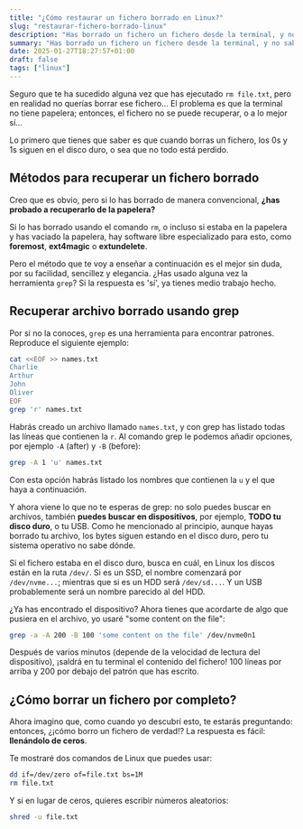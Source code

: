 ```yaml
---
title: "¿Cómo restaurar un fichero borrado en Linux?"
slug: "restaurar-fichero-borrado-linux"
description: "Has borrado un fichero un fichero desde la terminal, y no sabes cómo recuperarlo... Menos mal que ahora te voy a contar el truco definitivo."
summary: "Has borrado un fichero un fichero desde la terminal, y no sabes cómo recuperarlo... Menos mal que ahora te voy a contar el truco definitivo."
date: 2025-01-27T18:27:57+01:00
draft: false
tags: ["linux"]
---
```


Seguro que te ha sucedido alguna vez que has ejecutado `rm file.txt`, pero en realidad no querías borrar ese fichero... El problema es que la terminal no tiene papelera; entonces, el fichero no se puede recuperar, o a lo mejor sí...

Lo primero que tienes que saber es que cuando borras un fichero, los 0s y 1s siguen en el disco duro, o sea que no todo está perdido.

## Métodos para recuperar un fichero borrado

Creo que es obvio, pero si lo has borrado de manera convencional, **¿has probado a recuperarlo de la papelera?**

Si lo has borrado usando el comando `rm`, o incluso si estaba en la papelera y has vaciado la papelera, hay software libre especializado para esto, como **foremost**, **ext4magic** o **extundelete**.

Pero el método que te voy a enseñar a continuación es el mejor sin duda, por su facilidad, sencillez y elegancia. ¿Has usado alguna vez la herramienta `grep`? Si la respuesta es 'sí', ya tienes medio trabajo hecho.

## Recuperar archivo borrado usando grep

Por si no la conoces, `grep` es una herramienta para encontrar patrones. Reproduce el siguiente ejemplo:

```bash
cat <<EOF >> names.txt
Charlie
Arthur
John
Oliver
EOF
grep 'r' names.txt
```

Habrás creado un archivo llamado `names.txt`, y con grep has listado todas las líneas que contienen la `r`. Al comando grep le podemos añadir opciones, por ejemplo `-A` (after) y `-B` (before):

```bash
grep -A 1 'u' names.txt
```

Con esta opción habrás listado los nombres que contienen la `u` y el que haya a continuación.

Y ahora viene lo que no te esperas de grep: no solo puedes buscar en archivos, también **puedes buscar en dispositivos**, por ejemplo, **TODO tu disco duro**, o tu USB. Como he mencionado al principio, aunque hayas borrado tu archivo, los bytes siguen estando en el disco duro, pero tu sistema operativo no sabe dónde.

Si el fichero estaba en el disco duro, busca en cuál, en Linux los discos están en la ruta `/dev/`. Si es un SSD, el nombre comenzará por `/dev/nvme...`; mientras que si es un HDD será `/dev/sd...`. Y un USB probablemente será un nombre parecido al del HDD.

¿Ya has encontrado el dispositivo? Ahora tienes que acordarte de algo que pusiera en el archivo, yo usaré "some content on the file":

```bash
grep -a -A 200 -B 100 'some content on the file' /dev/nvme0n1
```

Después de varios minutos (depende de la velocidad de lectura del dispositivo), ¡saldrá en tu terminal el contenido del fichero! 100 líneas por arriba y 200 por debajo del patrón que has escrito.

## ¿Cómo borrar un fichero por completo?

Ahora imagino que, como cuando yo descubrí esto, te estarás preguntando: entonces, ¿¡cómo borro un fichero de verdad!? La respuesta es fácil: **llenándolo de ceros**.

Te mostraré dos comandos de Linux que puedes usar:

```bash
dd if=/dev/zero of=file.txt bs=1M
rm file.txt
```

Y si en lugar de ceros, quieres escribir números aleatorios:

```bash
shred -u file.txt
```
